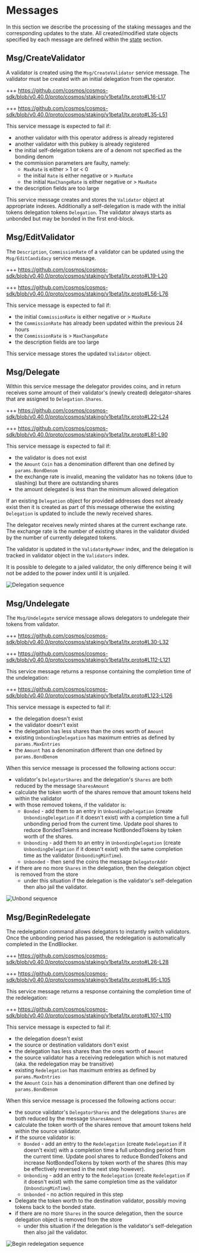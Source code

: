 <!--
order: 3
-->

# Messages

In this section we describe the processing of the staking messages and the corresponding updates to the state. All created/modified state objects specified by each message are defined within the [state](./02_state_transitions.md) section.

## Msg/CreateValidator

A validator is created using the `Msg/CreateValidator` service message.
The validator must be created with an initial delegation from the operator.

+++ https://github.com/cosmos/cosmos-sdk/blob/v0.40.0/proto/cosmos/staking/v1beta1/tx.proto#L16-L17

+++ https://github.com/cosmos/cosmos-sdk/blob/v0.40.0/proto/cosmos/staking/v1beta1/tx.proto#L35-L51

This service message is expected to fail if:

- another validator with this operator address is already registered
- another validator with this pubkey is already registered
- the initial self-delegation tokens are of a denom not specified as the bonding denom
- the commission parameters are faulty, namely:
  - `MaxRate` is either > 1 or < 0
  - the initial `Rate` is either negative or > `MaxRate`
  - the initial `MaxChangeRate` is either negative or > `MaxRate`
- the description fields are too large

This service message creates and stores the `Validator` object at appropriate indexes.
Additionally a self-delegation is made with the initial tokens delegation
tokens `Delegation`. The validator always starts as unbonded but may be bonded
in the first end-block.

## Msg/EditValidator

The `Description`, `CommissionRate` of a validator can be updated using the
`Msg/EditCandidacy` service message.

+++ https://github.com/cosmos/cosmos-sdk/blob/v0.40.0/proto/cosmos/staking/v1beta1/tx.proto#L19-L20

+++ https://github.com/cosmos/cosmos-sdk/blob/v0.40.0/proto/cosmos/staking/v1beta1/tx.proto#L56-L76

This service message is expected to fail if:

- the initial `CommissionRate` is either negative or > `MaxRate`
- the `CommissionRate` has already been updated within the previous 24 hours
- the `CommissionRate` is > `MaxChangeRate`
- the description fields are too large

This service message stores the updated `Validator` object.

## Msg/Delegate

Within this service message the delegator provides coins, and in return receives
some amount of their validator's (newly created) delegator-shares that are
assigned to `Delegation.Shares`.

+++ https://github.com/cosmos/cosmos-sdk/blob/v0.40.0/proto/cosmos/staking/v1beta1/tx.proto#L22-L24

+++ https://github.com/cosmos/cosmos-sdk/blob/v0.40.0/proto/cosmos/staking/v1beta1/tx.proto#L81-L90

This service message is expected to fail if:

- the validator is does not exist
- the `Amount` `Coin` has a denomination different than one defined by `params.BondDenom`
- the exchange rate is invalid, meaning the validator has no tokens (due to slashing) but there are outstanding shares
- the amount delegated is less than the minimum allowed delegation

If an existing `Delegation` object for provided addresses does not already
exist then it is created as part of this message otherwise the existing
`Delegation` is updated to include the newly received shares.

The delegator receives newly minted shares at the current exchange rate.
The exchange rate is the number of existing shares in the validator divided by
the number of currently delegated tokens.

The validator is updated in the `ValidatorByPower` index, and the delegation is
tracked in validator object in the `Validators` index.

It is possible to delegate to a jailed validator, the only difference being it
will not be added to the power index until it is unjailed.

![Delegation sequence](../../../docs/uml/svg/delegation_sequence.svg)

## Msg/Undelegate

The `Msg/Undelegate` service message allows delegators to undelegate their tokens from
validator.

+++ https://github.com/cosmos/cosmos-sdk/blob/v0.40.0/proto/cosmos/staking/v1beta1/tx.proto#L30-L32

+++ https://github.com/cosmos/cosmos-sdk/blob/v0.40.0/proto/cosmos/staking/v1beta1/tx.proto#L112-L121

This service message returns a response containing the completion time of the undelegation:

+++ https://github.com/cosmos/cosmos-sdk/blob/v0.40.0/proto/cosmos/staking/v1beta1/tx.proto#L123-L126

This service message is expected to fail if:

- the delegation doesn't exist
- the validator doesn't exist
- the delegation has less shares than the ones worth of `Amount`
- existing `UnbondingDelegation` has maximum entries as defined by `params.MaxEntries`
- the `Amount` has a denomination different than one defined by `params.BondDenom`

When this service message is processed the following actions occur:

- validator's `DelegatorShares` and the delegation's `Shares` are both reduced by the message `SharesAmount`
- calculate the token worth of the shares remove that amount tokens held within the validator
- with those removed tokens, if the validator is:
  - `Bonded` - add them to an entry in `UnbondingDelegation` (create `UnbondingDelegation` if it doesn't exist) with a completion time a full unbonding period from the current time. Update pool shares to reduce BondedTokens and increase NotBondedTokens by token worth of the shares.
  - `Unbonding` - add them to an entry in `UnbondingDelegation` (create `UnbondingDelegation` if it doesn't exist) with the same completion time as the validator (`UnbondingMinTime`).
  - `Unbonded` - then send the coins the message `DelegatorAddr`
- if there are no more `Shares` in the delegation, then the delegation object is removed from the store
  - under this situation if the delegation is the validator's self-delegation then also jail the validator.

![Unbond sequence](../../../docs/uml/svg/unbond_sequence.svg)

## Msg/BeginRedelegate

The redelegation command allows delegators to instantly switch validators. Once
the unbonding period has passed, the redelegation is automatically completed in
the EndBlocker.

+++ https://github.com/cosmos/cosmos-sdk/blob/v0.40.0/proto/cosmos/staking/v1beta1/tx.proto#L26-L28

+++ https://github.com/cosmos/cosmos-sdk/blob/v0.40.0/proto/cosmos/staking/v1beta1/tx.proto#L95-L105

This service message returns a response containing the completion time of the redelegation:

+++ https://github.com/cosmos/cosmos-sdk/blob/v0.40.0/proto/cosmos/staking/v1beta1/tx.proto#L107-L110

This service message is expected to fail if:

- the delegation doesn't exist
- the source or destination validators don't exist
- the delegation has less shares than the ones worth of `Amount`
- the source validator has a receiving redelegation which is not matured (aka. the redelegation may be transitive)
- existing `Redelegation` has maximum entries as defined by `params.MaxEntries`
- the `Amount` `Coin` has a denomination different than one defined by `params.BondDenom`

When this service message is processed the following actions occur:

- the source validator's `DelegatorShares` and the delegations `Shares` are both reduced by the message `SharesAmount`
- calculate the token worth of the shares remove that amount tokens held within the source validator.
- if the source validator is:
  - `Bonded` - add an entry to the `Redelegation` (create `Redelegation` if it doesn't exist) with a completion time a full unbonding period from the current time. Update pool shares to reduce BondedTokens and increase NotBondedTokens by token worth of the shares (this may be effectively reversed in the next step however).
  - `Unbonding` - add an entry to the `Redelegation` (create `Redelegation` if it doesn't exist) with the same completion time as the validator (`UnbondingMinTime`).
  - `Unbonded` - no action required in this step
- Delegate the token worth to the destination validator, possibly moving tokens back to the bonded state.
- if there are no more `Shares` in the source delegation, then the source delegation object is removed from the store
  - under this situation if the delegation is the validator's self-delegation then also jail the validator.

![Begin redelegation sequence](../../../docs/uml/svg/begin_redelegation_sequence.svg)
